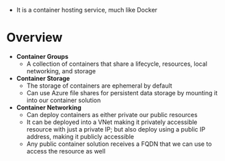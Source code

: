 - It is a container hosting service, much like Docker
# Overview
- **Container Groups**
	- A collection of containers that share a lifecycle, resources, local networking, and storage
- **Container Storage**
	- The storage of containers are ephemeral by default
	- Can use Azure file shares for persistent data storage by mounting it into our container solution
- **Container Networking**
	- Can deploy containers as either private our public resources
	- It can be deployed into a VNet making it privately accessible resource with just a private IP; but also deploy using a public IP address, making it publicly accessible
	- Any public container solution receives a FQDN that we can use to access the resource as well